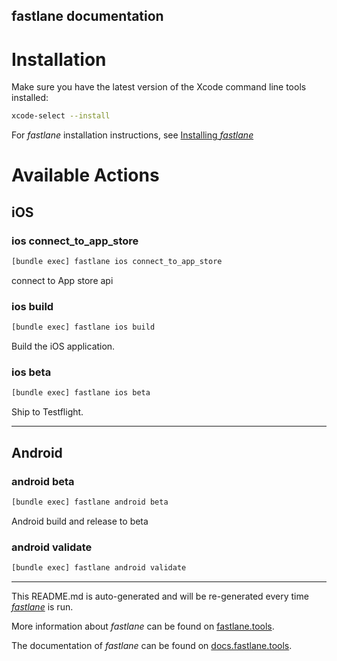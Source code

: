 fastlane documentation
----

# Installation

Make sure you have the latest version of the Xcode command line tools installed:

```sh
xcode-select --install
```

For _fastlane_ installation instructions, see [Installing _fastlane_](https://docs.fastlane.tools/#installing-fastlane)

# Available Actions

## iOS

### ios connect_to_app_store

```sh
[bundle exec] fastlane ios connect_to_app_store
```

connect to App store api

### ios build

```sh
[bundle exec] fastlane ios build
```

Build the iOS application.

### ios beta

```sh
[bundle exec] fastlane ios beta
```

Ship to Testflight.

----


## Android

### android beta

```sh
[bundle exec] fastlane android beta
```

Android build and release to beta

### android validate

```sh
[bundle exec] fastlane android validate
```



----

This README.md is auto-generated and will be re-generated every time [_fastlane_](https://fastlane.tools) is run.

More information about _fastlane_ can be found on [fastlane.tools](https://fastlane.tools).

The documentation of _fastlane_ can be found on [docs.fastlane.tools](https://docs.fastlane.tools).
